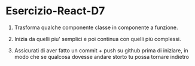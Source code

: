 # Esercizio-React-D7

1. Trasforma qualche componente classe in componente a funzione.

2. Inizia da quelli piu' semplici e poi continua con quelli più complessi.

3. Assicurati di aver fatto un commit + push su github prima di iniziare, in modo che se qualcosa dovesse andare storto tu possa tornare indietro
